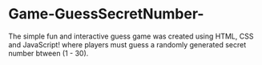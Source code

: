 # Game-GuessSecretNumber-

The simple fun and interactive guess game was created using HTML, CSS and JavaScript! where players must guess a randomly generated secret number btween (1 - 30).
